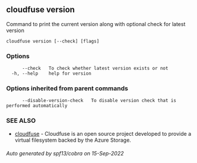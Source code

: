 ## cloudfuse version

Command to print the current version along with optional check for latest version

```
cloudfuse version [--check] [flags]
```

### Options

```
      --check   To check whether latest version exists or not
  -h, --help    help for version
```

### Options inherited from parent commands

```
      --disable-version-check   To disable version check that is performed automatically
```

### SEE ALSO

* [cloudfuse](cloudfuse.md)	 - Cloudfuse is an open source project developed to provide a virtual filesystem backed by the Azure Storage.

###### Auto generated by spf13/cobra on 15-Sep-2022
